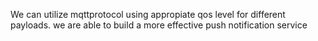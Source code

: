 We can utilize mqttprotocol using appropiate qos level for different payloads.
we are able to build a more effective push notification service
